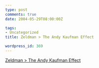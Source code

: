 ```yaml
---
type: post
comments: true
date: 2004-05-29T08:00:00Z

tags:
- Uncategorized
title: Zeldman > The Andy Kaufman Effect

wordpress_id: 369
---
```


[Zeldman > The Andy Kaufman Effect](http://www.zeldman.com/daily/0504h.shtml)
